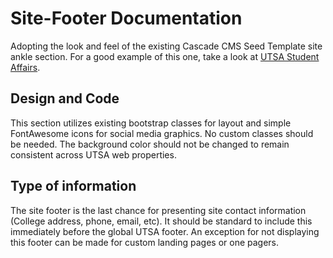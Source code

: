 # Site-Footer Documentation

Adopting the look and feel of the existing Cascade CMS Seed Template site ankle section.  For a good example of this one, take a look at [UTSA Student Affairs](https://utsa.edu/students).

## Design and Code

This section utilizes existing bootstrap classes for layout and simple FontAwesome icons for social media graphics.  No custom classes should be needed.  The background color should not be changed to remain consistent across UTSA web properties.

## Type of information

The site footer is the last chance for presenting site contact information (College address, phone, email, etc).  It should be standard to include this immediately before the global UTSA footer.  An exception for not displaying this footer can be made for custom landing pages or one pagers.

